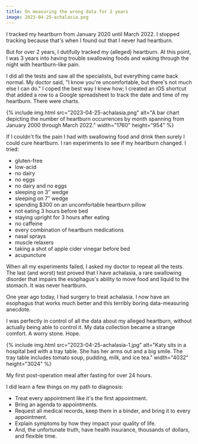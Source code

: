 ```yaml
---
title: On measuring the wrong data for 2 years
image: 2023-04-25-achalasia.png
---
```


I tracked my heartburn from January 2020 until March 2022. I stopped tracking because that's when I found out that I never had heartburn.

But for over 2 years, I dutifully tracked my (alleged) heartburn. At this point, I was 3 years into having trouble swallowing foods and waking through the night with heartburn-like pain.

I did all the tests and saw all the specialists, but everything came back normal. My doctor said, "I know you're uncomfortable, but there's not much else I can do." I coped the best way I knew how; I created an iOS shortcut that added a row to a Google spreadsheet to track the date and time of my heartburn. There were charts.

{% include img.html src="2023-04-25-achalasia.png" alt="A bar chart depicting the number of heartburn occurrences by month spanning from January 2000 through March 2022." width="1760" height="954" %}

If I couldn't fix the pain I had with swallowing food and drink then surely I could cure heartburn. I ran experiments to see if my heartburn changed. I tried:

- gluten-free
- low-acid
- no dairy
- no eggs
- no dairy and no eggs
- sleeping on 3&Prime; wedge
- sleeping on 7&Prime; wedge
- spending $300 on an uncomfortable heartburn pillow
- not eating 3 hours before bed
- staying upright for 3 hours after eating
- no caffeine
- every combination of heartburn medications
- nasal sprays
- muscle relaxers
- taking a shot of apple cider vinegar before bed
- acupuncture

When all my experiments failed, I asked my doctor to repeat all the tests. The last (and worst) test proved that I have achalasia, a rare swallowing disorder that impairs the esophagus's ability to move food and liquid to the stomach. It was never heartburn.

One year ago today, I had surgery to treat achalasia. I now have an esophagus that works much better and this terribly boring data-measuring anecdote.

I was perfectly in control of all the data about my alleged heartburn, without actually being able to control it. My data collection became a strange comfort. A worry stone. Hope.

{% include img.html src="2023-04-25-achalasia-1.jpg" alt="Katy sits in a hospital bed with a tray table. She has her arms out and a big smile. The tray table includes tomato soup, pudding, milk, and ice tea." width="4032" height="3024" %}

<figcaption style="margin-top: 0;">My first post-operation meal after fasting for over 24 hours.</figcaption>

I did learn a few things on my path to diagnosis:

- Treat every appointment like it's the first appointment.
- Bring an agenda to appointments.
- Request all medical records, keep them in a binder, and bring it to every appointment.
- Explain symptoms by how they impact your quality of life.
- And, the unfortunate truth, have health insurance, thousands of dollars, and flexible time.
